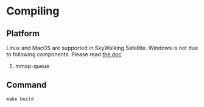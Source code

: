 # Compiling

## Platform
Linux and MacOS are supported in SkyWalking Satellite. Windows is not due to following components. Please read [the doc](../../FAQ/running_on_windows.md).

1. mmap-queue

## Command
```shell script
make build
```